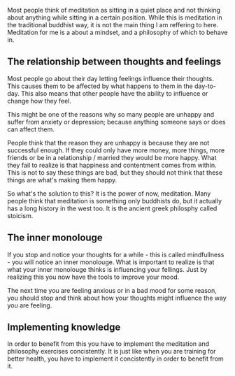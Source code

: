 Most people think of meditation as sitting in a quiet place and not thinking about anything
while sitting in a certain position.
While this is meditation in the traditional buddhist way, it is not the main thing I am reffering to here.
Meditation for me is a about a mindset, and a philosophy of which to behave in.

## The relationship between thoughts and feelings

Most people go about their day letting feelings influence their thoughts.
This causes them to be affected by what happens to them in the day-to-day.
This also means that other people have the ability to influence or change how they feel.

This might be one of the reasons why so many people are unhappy and suffer from anxiety or depression;
because anything someone says or does can affect them.

People think that the reason they are unhappy is because they are not successful enough.
If they could only have more money, more things, more friends
or be in a relationship / married they would be more happy.
What they fail to realize is that happiness and contentment comes from within.
This is not to say these things are bad, but they should not think
that these things are what's making them happy.

So what's the solution to this? It is the power of now, meditation.
Many people think that meditation is something only buddhists do, but it actually
has a long history in the west too. It is the ancient greek philosphy called stoicism.

## The inner monolouge

If you stop and notice your thoughts for a while - this is called mindfullness - you will notice
an inner monolouge. What is important to realize is that what your inner monolouge thinks is
influencing your fellings. Just by realizing this you now have the tools to improve your mood.

The next time you are feeling anxious or in a bad mood for some reason,
you should stop and think about how your thoughts might influence the way you are feeling.

## Implementing knowledge

In order to benefit from this you have to implement the meditation and philosophy exercises concistently.
It is just like when you are training for better health, you have to implement
it concistently in order to benefit from it.